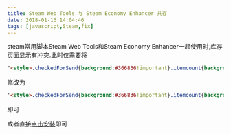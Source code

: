 ```yaml
---
title: Steam Web Tools 与 Steam Economy Enhancer 共存
date: 2018-01-16 14:04:46
tags: [javascript,Steam,fix]
---
```

steam常用脚本Steam Web Tools和Steam Economy Enhancer一起使用时,库存页面显示有冲突.此时仅需要将
```html
"<style>.checkedForSend{background:#366836!important}.itemcount{background:#292929;color:#FFF;font-weight:700;position:absolute;right:0;top:0}.swt_icon{position:absolute;top:0;left:0}.swt_icon-st{background:#CF6A32;color:#fff}.swt_icon-t{background:#FDEC14;color:#000}#inventory_logos{display:none}.swt_hidden{display:none}</style>"
```
修改为
```html
'<style>.checkedForSend{background:#366836!important}.itemcount{background:#292929;color:#FFF;font-weight:700;position:absolute;right:0;bottom:0}.swt_icon{position:absolute;top:0;left:0}.swt_icon-st{background:#CF6A32;color:#fff}.swt_icon-t{background:#FDEC14;color:#000}#inventory_logos{}.swt_hidden{display:none}</style>'
```
即可


或者直接[点击安装](https://greasyfork.org/en/scripts/380533-fix-steamwebtools-steameconomyenhancer)即可


